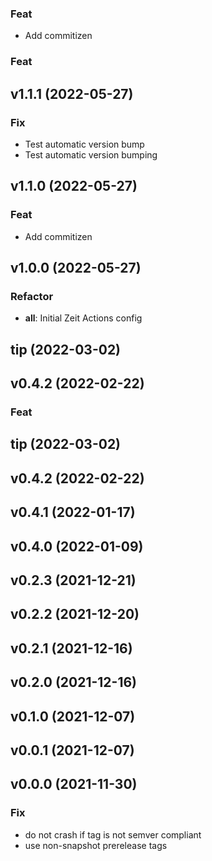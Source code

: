 ### Feat

- Add commitizen

### Feat

## v1.1.1 (2022-05-27)

### Fix

- Test automatic version bump
- Test automatic version bumping

## v1.1.0 (2022-05-27)

### Feat

- Add commitizen

## v1.0.0 (2022-05-27)

### Refactor

- **all**: Initial Zeit Actions config

## tip (2022-03-02)

## v0.4.2 (2022-02-22)

### Feat

## tip (2022-03-02)

## v0.4.2 (2022-02-22)

## v0.4.1 (2022-01-17)

## v0.4.0 (2022-01-09)

## v0.2.3 (2021-12-21)

## v0.2.2 (2021-12-20)

## v0.2.1 (2021-12-16)

## v0.2.0 (2021-12-16)

## v0.1.0 (2021-12-07)

## v0.0.1 (2021-12-07)

## v0.0.0 (2021-11-30)

### Fix

- do not crash if tag is not semver compliant
- use non-snapshot prerelease tags
